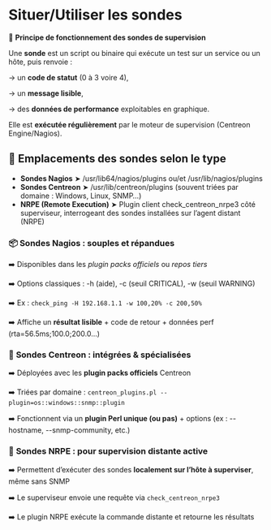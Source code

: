 # Situer/Utiliser les sondes

🔧 **Principe de fonctionnement des sondes de supervision**

Une **sonde** est un script ou binaire qui exécute un test sur un service ou un hôte, puis renvoie :

→ un **code de statut** (0 à 3 voire 4),

→ un **message lisible**,

→ des **données de performance** exploitables en graphique.

Elle est **exécutée régulièrement** par le moteur de supervision (Centreon Engine/Nagios).



## 📁 **Emplacements des sondes selon le type**

- **Sondes Nagios** ➤ /usr/lib64/nagios/plugins ou/et /usr/lib/nagios/plugins
- **Sondes Centreon** ➤ /usr/lib/centreon/plugins (souvent triées par domaine : Windows, Linux, SNMP…)
- **NRPE (Remote Execution)** ➤ Plugin client check_centreon_nrpe3 côté superviseur, interrogeant des sondes installées sur l’agent distant (NRPE)





### 📦 **Sondes Nagios : souples et répandues**

➡️ Disponibles dans les *plugin packs officiels* ou *repos tiers*

➡️ Options classiques : -h (aide), -c (seuil CRITICAL), -w (seuil WARNING)

➡️ Ex : `check_ping -H 192.168.1.1 -w 100,20% -c 200,50%`

➡️ Affiche un **résultat lisible** + code de retour + données perf (rta=56.5ms;100.0;200.0...)



### 🧪 **Sondes Centreon : intégrées & spécialisées**

➡️ Déployées avec les **plugin packs officiels** Centreon

➡️ Triées par domaine : `centreon_plugins.pl --plugin=os::windows::snmp::plugin`

➡️ Fonctionnent via un **plugin Perl unique (ou pas)** + options (ex : --hostname, --snmp-community, etc.)



### 📡 **Sondes NRPE : pour supervision distante active**

➡️ Permettent d’exécuter des sondes **localement sur l’hôte à superviser**, même sans SNMP

➡️ Le superviseur envoie une requête via `check_centreon_nrpe3`

➡️ Le plugin NRPE exécute la commande distante et retourne les résultats


